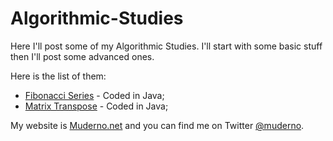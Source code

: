 # Algorithmic-Studies

Here I'll post some of my Algorithmic Studies. I'll start with some basic stuff then I'll post some advanced ones.

Here is the list of them:
* [Fibonacci Series](https://github.com/muderno/Algorithmic-Studies/blob/master/Java-Studies/src/muderno/net/AlgorithmicStudies/Fibonacci.java) - Coded in Java;
* [Matrix Transpose](https://github.com/muderno/Algorithmic-Studies/blob/master/Java-Studies/src/muderno/net/AlgorithmicStudies/Transpose.java) - Coded in Java;

My website is [Muderno.net](http://www.muderno.net)  and you can find me on Twitter [@muderno](http://twitter.com/muderno).
